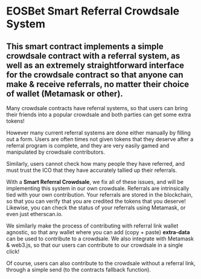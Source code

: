 # EOSBet Smart Referral Crowdsale System

## This smart contract implements a simple crowdsale contract with a referral system, as well as an extremely straightforward interface for the crowdsale contract so that anyone can make & receive referrals, no matter their choice of wallet (Metamask or other).

Many crowdsale contracts have referral systems, so that users can bring their friends into a popular crowdsale and both parties can get some extra tokens!

However many current referral systems are done either manually by filling out a form. Users are often times not given tokens that they deserve after a referral program is complete, and they are very easily gamed and manipulated by crowdsale contributors.

Similarly, users cannot check how many people they have referred, and must trust the ICO that they have accurately tallied up their referrals.

With a **Smart Referral Crowdsale**, we fix all of these issues, and will be implementing this system in our own crowdsale. Referrals are intrinsically tied with your own contribution. Your referrals are stored in the blockchain, so that you can verify that you are credited the tokens that you deserve! Likewise, you can check the status of your referrals using Metamask, or even just etherscan.io.

We similarly make the process of contributing with referral link wallet agnostic, so that any wallet where you can add (copy + paste) **extra-data** can be used to contribute to a crowdsale. We also integrate with Metamask & web3.js, so that our users can contribute to our crowdsale in a single click!

Of course, users can also contribute to the crowdsale without a referral link, through a simple send (to the contracts fallback function).